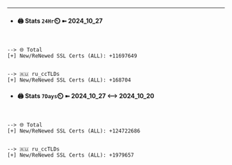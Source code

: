 

---
- #### 🖨️ **Stats** `24Hr`⏲️ ➼ 2024_10_27
```console


--> 🌐 Total
[+] New/ReNewed SSL Certs (ALL): +11697649


--> 🇷🇺 ru_ccTLDs
[+] New/ReNewed SSL Certs (ALL): +168704

```

- #### 🖨️ **Stats** `7Days`⏲️ ➼ 2024_10_27 <--> 2024_10_20
```console


--> 🌐 Total
[+] New/ReNewed SSL Certs (ALL): +124722686


--> 🇷🇺 ru_ccTLDs
[+] New/ReNewed SSL Certs (ALL): +1979657

```

